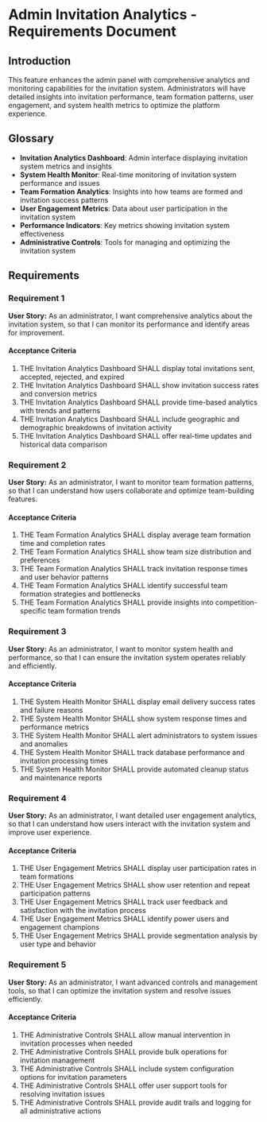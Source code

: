 # Admin Invitation Analytics - Requirements Document

## Introduction

This feature enhances the admin panel with comprehensive analytics and monitoring capabilities for the invitation system. Administrators will have detailed insights into invitation performance, team formation patterns, user engagement, and system health metrics to optimize the platform experience.

## Glossary

- **Invitation Analytics Dashboard**: Admin interface displaying invitation system metrics and insights
- **System Health Monitor**: Real-time monitoring of invitation system performance and issues
- **Team Formation Analytics**: Insights into how teams are formed and invitation success patterns
- **User Engagement Metrics**: Data about user participation in the invitation system
- **Performance Indicators**: Key metrics showing invitation system effectiveness
- **Administrative Controls**: Tools for managing and optimizing the invitation system

## Requirements

### Requirement 1

**User Story:** As an administrator, I want comprehensive analytics about the invitation system, so that I can monitor its performance and identify areas for improvement.

#### Acceptance Criteria

1. THE Invitation Analytics Dashboard SHALL display total invitations sent, accepted, rejected, and expired
2. THE Invitation Analytics Dashboard SHALL show invitation success rates and conversion metrics
3. THE Invitation Analytics Dashboard SHALL provide time-based analytics with trends and patterns
4. THE Invitation Analytics Dashboard SHALL include geographic and demographic breakdowns of invitation activity
5. THE Invitation Analytics Dashboard SHALL offer real-time updates and historical data comparison

### Requirement 2

**User Story:** As an administrator, I want to monitor team formation patterns, so that I can understand how users collaborate and optimize team-building features.

#### Acceptance Criteria

1. THE Team Formation Analytics SHALL display average team formation time and completion rates
2. THE Team Formation Analytics SHALL show team size distribution and preferences
3. THE Team Formation Analytics SHALL track invitation response times and user behavior patterns
4. THE Team Formation Analytics SHALL identify successful team formation strategies and bottlenecks
5. THE Team Formation Analytics SHALL provide insights into competition-specific team formation trends

### Requirement 3

**User Story:** As an administrator, I want to monitor system health and performance, so that I can ensure the invitation system operates reliably and efficiently.

#### Acceptance Criteria

1. THE System Health Monitor SHALL display email delivery success rates and failure reasons
2. THE System Health Monitor SHALL show system response times and performance metrics
3. THE System Health Monitor SHALL alert administrators to system issues and anomalies
4. THE System Health Monitor SHALL track database performance and invitation processing times
5. THE System Health Monitor SHALL provide automated cleanup status and maintenance reports

### Requirement 4

**User Story:** As an administrator, I want detailed user engagement analytics, so that I can understand how users interact with the invitation system and improve user experience.

#### Acceptance Criteria

1. THE User Engagement Metrics SHALL display user participation rates in team formations
2. THE User Engagement Metrics SHALL show user retention and repeat participation patterns
3. THE User Engagement Metrics SHALL track user feedback and satisfaction with the invitation process
4. THE User Engagement Metrics SHALL identify power users and engagement champions
5. THE User Engagement Metrics SHALL provide segmentation analysis by user type and behavior

### Requirement 5

**User Story:** As an administrator, I want advanced controls and management tools, so that I can optimize the invitation system and resolve issues efficiently.

#### Acceptance Criteria

1. THE Administrative Controls SHALL allow manual intervention in invitation processes when needed
2. THE Administrative Controls SHALL provide bulk operations for invitation management
3. THE Administrative Controls SHALL include system configuration options for invitation parameters
4. THE Administrative Controls SHALL offer user support tools for resolving invitation issues
5. THE Administrative Controls SHALL provide audit trails and logging for all administrative actions